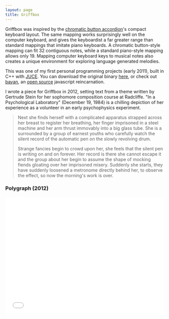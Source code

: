 ```yaml
---
layout: page
title: Griffbox
---
```


Griffbox was inspired by the [chromatic button accordion](http://en.wikipedia.org/wiki/Chromatic_button_accordion)'s compact keyboard layout. The same mapping works surprisingly well on the computer keyboard, and gives the keyboardist a far greater range than standard mappings that imitate piano keyboards. A chromatic button-style mapping can fit 32 contiguous notes, while a standard piano-style mapping allows only 19. Mapping computer keyboard keys to musical notes also creates a unique environment for exploring language generated melodies.

This was one of my first personal programming projects (early 2011), built in C++ with [JUCE](http://www.juce.com/about-juce). You can download the original binary [here](/assets/griffbox.zip), or check out [bayan](https://benzguo.github.io/bayan), an [open source](https://github.com/benzguo/bayan) javascript reincarnation.

I wrote a piece for Griffbox in 2012, setting text from a theme written by Gertrude Stein for her sophomore composition course at Radcliffe. "In a Psychological Laboratory" (December 19, 1984) is a chilling depiction of her experience as a volunteer in an early psychophysics experiment.

> Next she finds herself with a complicated apparatus strapped across her breast to register her breathing, her finger imprisoned in a steel machine and her arm thrust immovably into a big glass tube. She is a surrounded by a group of earnest youths who carefully watch the silent record of the automatic pen on the slowly revolving drum.
>
> Strange fancies begin to crowd upon her, she feels that the silent pen is writing on and on forever. Her record is there she cannot escape it and the group about her begin to assume the shape of mocking fiends gloating over her imprisoned misery. Suddenly she starts, they have suddenly loosened a metronome directly behind her, to observe the effect, so now the morning's work is over.

### Polygraph (2012)

<iframe src="//player.vimeo.com/video/39029595" width="500" height="375" frameborder="0" webkitallowfullscreen mozallowfullscreen allowfullscreen></iframe>
